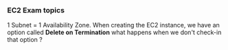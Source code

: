 ### EC2 Exam topics
1 Subnet = 1 Availability Zone. 
When creating the EC2 instance, we have an option called **Delete on Termination** what happens when we don't check-in that option ? 
